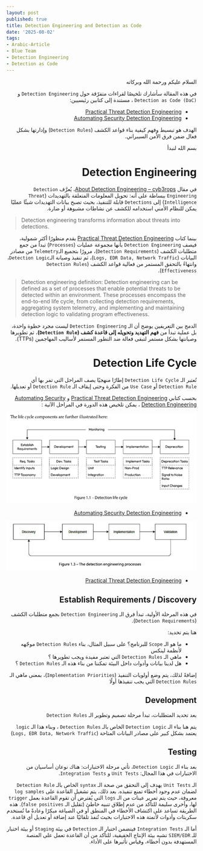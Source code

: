 ```yaml
---
layout: post
published: true
title: Detection Engineering and Detection as Code
date: '2025-08-02'
tags:
- Arabic-Article
- Blue Team
- Detection Engineering
- Detection as Code
---
```


<div dir="rtl" markdown="1">


السلام عليكم ورحمة الله وبركاته 

في هذه المقالة سأشارك تلخيصًا لقراءات متفرّقة حول `Detection Engineering` و `Detection as Code (DaC)` ، مستندة إلى كتابين رئيسيين:

- [Practical Threat Detection Engineering](https://amzn.eu/d/dEUdSvt) 
- [Automating Security Detection Engineering](https://amzn.eu/d/beqUiqx)

الهدف هو تبسيط وفهم كيفية بناء قواعد الكشف (`Detection Rules`) وإدارتها بشكل فعال ضمن فرق الأمن السيبراني.

بسم الله لنبدأ 
# Detection Engineering

في مقال [About Detection Engineering – cyb3rops](https://cyb3rops.medium.com/about-detection-engineering-44d39e0755f0)، يُعرَّف `Detection Engineering` ببساطة على أنه:
تحويل المعلومات المتعلقة بالتهديدات (`Threat Intelligence`) إلى `Detections` قابلة للتنفيذ، بحيث تصبح بيانات التهديدات شيئًا عمليًا يمكن للنظام الأمني استخدامه للكشف عن نشاطات مشبوهة أو ضارة.


</div>

> Detection engineering transforms information about threats into detections.

<div dir="rtl" markdown="1">

بينما كتاب [Practical Threat Detection Engineering](https://amzn.eu/d/dEUdSvt)  يقدم منظورًا أكثر شمولية، فيصف `Detection Engineering` بأنها مجموعة عمليات (`Processes`) تبدأ من جمع متطلبات الكشف (`Detection Requirements`)، مرورًا بتجميع الـ`Telemetry` من مصادر البيانات (`Logs, EDR Data, Network Traffic`)، ثم تنفيذ وصيانة الـ`Detection Logic`، وانتهاءً بالتحقق المستمر من فعالية قواعد الكشف (`Detection Rules Effectiveness`).

</div>

> Detection engineering definition:
> Detection engineering can be defined as a set of processes that enable potential threats to be detected within an environment. These processes encompass the end-to-end
> life cycle, from collecting detection requirements, aggregating system telemetry, and implementing and maintaining detection logic to validating program effectiveness.

<div dir="rtl" markdown="1">
  
الدمج بين التعريفين يوضح أن الـ ``Detection Engineering`` ليست مجرد خطوة واحدة، بل عملية تبدأ من **فهم التهديد وتحويله إلى قاعدة كشف (`Detection Rule`)**، ثم تطويرها وصيانتها بشكل مستمر لتبقى فعالة ضد التطور المستمر لأساليب المهاجمين (TTPs).

# Detection Life Cycle

تُعتبر الـ `Detection Life Cycle` إطارًا منهجيًا يصف المراحل التي تمر بها أي `Detection Rule` أو `Use Case` من الفكرة وحتى إيقاف الـ `Detection Rule` أو تعديلها.

بحسب كتابي [Practical Threat Detection Engineering](https://amzn.eu/d/dEUdSvt)  و [Automating Security Detection Engineering](https://amzn.eu/d/beqUiqx) ، يمكن تلخيص هذه الدورة في المراحل الآتية :

![1](https://raw.githubusercontent.com/0xb1tByte/0xb1tbyte.github.io/master/assets/media/DaC/1.png)
* [Automating Security Detection Engineering](https://amzn.eu/d/beqUiqx)

![2](https://raw.githubusercontent.com/0xb1tByte/0xb1tbyte.github.io/master/assets/media/DaC/2.png)
* [Practical Threat Detection Engineering](https://amzn.eu/d/dEUdSvt)


## Establish Requirements / Discovery
في هذه المرحلة الأولية، تبدأ فرق الـ `Detection Engineering` بجمع متطلبات الكشف (`Detection Requirements`).

هنا يتم تحديد:

- ما هو الـ `Scope` للبرنامج؟ على سبيل المثال، بناء `Detection Rules` موجّهه لأنظمة لينكس 
- ماهي الـ `Detection Rules` التي تعتبر مفيدة ويجب تطويرها ؟
- هل لدينا بيانات وأدوات داخل البيئة تمكننا من بناء هذه الـ `Detection Rules` ؟

إضافةً لذلك، يتم وضع أولويات التنفيذ (`Implementation Priorities`)، بمعنى ماهي الـ `Detection Rules` التي يجب تنفيذها أولًا  

## Development 
بعد تحديد المتطلبات، تبدأ مرحلة تصميم وتطوير الـ `Detection Rules`

يتم هنا بناء الـ `Detection Logic` الخاص بالـ `Detection Rules` ، وبناء هذا الـ `logic` يعتمد بشكل كبير على مصادر البيانات المتاحة (`Logs, EDR Data, Network Traffic`)

## Testing
بعد بناء الـ `Detection Logic`، تأتي مرحلة الاختبارات:
هناك نوعان أساسيان من الاختبارات في هذا المجال: `Unit Tests` و `Integration Tests`.

الـ `Unit Tests` يهدف إلى التحقق من صحة الـ `syntax` الخاص بالـ `Detection Rule` لضمان عدم وجود أخطاء تمنع تنفيذه. بعد ذلك، يتم تشغيل القاعدة على `log samples` معروفة، حيث يتم تمرير عينات من الـ `logs` التي يُفترض أن تقوم القاعدة بعمل `trigger` لها، وأخرى سليمة للتأكد من عدم إطلاق تنبيه خاطئ (تقليل الـ `false positives`). هذه الطريقة تساعد على اكتشاف الأخطاء في المنطق أو في الصياغة مبكرًا وعادةً ما تُستخدم سكربتات وأدوات لأتمتة هذه الاختبارات بحيث تُنفذ تلقائيًا عند إضافة أو تعديل أي قاعدة.

أما الـ `Integration Tests` فيتضمن اختبار الـ `Detection` في بيئة `Staging` أو بيئة اختبار للـ `SIEM/EDR` تشبه بيئة الإنتاج الحقيقية، للتأكد من أن القاعدة تعمل على المنصة المستهدفة بدون أخطاء، وقياس تأثيرها على الأداء.

</div>

